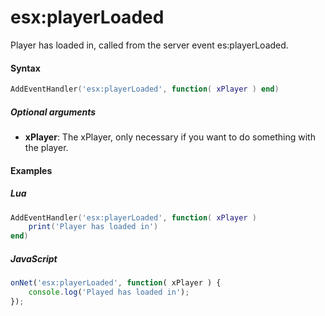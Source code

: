 # esx:playerLoaded

Player has loaded in, called from the server event es:playerLoaded.

#### Syntax

```lua
AddEventHandler('esx:playerLoaded', function( xPlayer ) end)
```

##### Optional arguments
- **xPlayer**: The xPlayer, only necessary if you want to do something with the player.

#### Examples

##### Lua
```lua
AddEventHandler('esx:playerLoaded', function( xPlayer ) 
    print('Player has loaded in')
end)
```

##### JavaScript
```javascript
onNet('esx:playerLoaded', function( xPlayer ) {
    console.log('Played has loaded in');
});
```